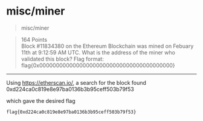 # misc/miner

>misc/miner

>164 Points\
>Block #11834380 on the Ethereum Blockchain was mined on Febuary 11th at 9:12:59 AM UTC. What is the address of the miner who validated this block? Flag format: flag{0x0000000000000000000000000000000000000000}

***

Using https://etherscan.io/, a search for the block found 0xd224ca0c819e8e97ba0136b3b95ceff503b79f53

which gave the desired flag

```
flag{0xd224ca0c819e8e97ba0136b3b95ceff503b79f53}
```
